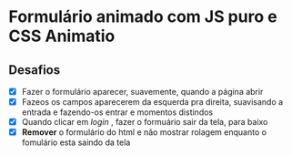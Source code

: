 # Formulário animado com JS  puro e CSS Animatio

## Desafios 

- [x] Fazer o formulário aparecer, suavemente, quando a página abrir
- [x] Fazeos os campos aparecerem da esquerda pra direita, suavisando a entrada e fazendo-os entrar e momentos distindos 
- [x] Quando clicar em _login_ , fazer o formuário sair da tela, para baixo
- [x] **Remover** o formulário do html e não mostrar rolagem enquanto o fomulário esta saindo da tela